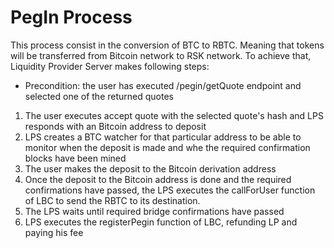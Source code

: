 # PegIn Process
This process consist in the conversion of BTC to RBTC. Meaning that tokens will be transferred from Bitcoin network to RSK network. To achieve that, Liquidity Provider Server makes following steps:

* Precondition: the user has executed /pegin/getQuote endpoint and selected one of the returned quotes
1. The user executes accept quote with the selected quote's hash and LPS responds with an Bitcoin address to deposit
2. LPS creates a BTC watcher for that particular address to be able to monitor when the deposit is made and whe the required confirmation blocks have been mined
3. The user makes the deposit to the Bitcoin derivation address
4. Once the deposit to the Bitcoin address is done and the required confirmations have passed, the LPS executes the callForUser function of LBC to send the RBTC to its destination.
5. The LPS waits until required bridge confirmations have passed
6. LPS executes the registerPegin function of LBC, refunding LP and paying his fee